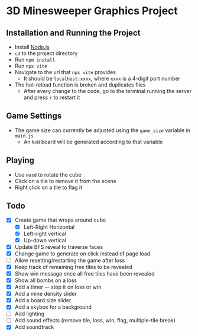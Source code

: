 # 3D Minesweeper Graphics Project

## Installation and Running the Project
* Install [Node.js](https://nodejs.org/en/download/)
* `cd` to the project directory
* Run `npm install`
* Run `npx vite`
* Navigate to the url that `npx vite` provides
    * It should be `localhost:xxxx`, where `xxxx` is a 4-digit port number
* The hot-reload function is broken and duplicates files
    * After every change to the code, go to the terminal running the server and press `r` to restart it

## Game Settings
* The game size can currently be adjusted using the `game_size` variable in `main.js`
    * An `NxN` board will be generated according to that variable

## Playing
* Use `wasd` to rotate the cube
* Click on a tile to remove it from the scene
* Right click on a tile to flag it

## Todo
- [x] Create game that wraps around cube
    - [x] Left-Right Horizontal
    - [x] Left-right vertical
    - [x] Up-down vertical
- [x] Update BFS reveal to traverse faces
- [x] Change game to generate on click instead of page load
- [ ] Allow resetting/restarting the game after loss
- [x] Keep track of remaining free tiles to be revealed
- [x] Show win message once all free tiles have been revealed
- [x] Show all bombs on a loss
- [x] Add a timer -- stop it on loss or win
- [x] Add a mine density slider
- [x] Add a board size slider
- [x] Add a skybox for a background
- [ ] Add lighting
- [ ] Add sound effects (remove tile, loss, win, flag, multiple-tile break)
- [x] Add soundtrack
